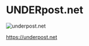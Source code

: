 # UNDERpost.net


![underpost.net](https://underpost.net/underpost-social.jpg)


https://underpost.net
